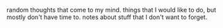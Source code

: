 random thoughts that come to my mind. 
things that I would like to do, but mostly don't have time to. 
notes about stuff that I don't want to forget.
